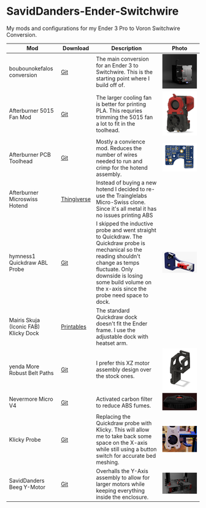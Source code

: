 # SavidDanders-Ender-Switchwire
My mods and configurations for my Ender 3 Pro to Voron Switchwire Conversion.

| Mod                           | Download    | Description                                                                                                                                                                                                                                                                                                                                               | Photo |
|-------------------------------|-------------|-----------------------------------------------------------------------------------------------------------------------------------------------------------------------------------------------------------------------------------------------------------------------------------------------------------------------------------------------------------|-------|
| boubounokefalos conversion    | [Git](https://github.com/boubounokefalos/Ender_SW)                                                                    | The main conversion for an Ender 3 to Switchwire. This is the starting point where I build off of.                                                                                                                                              |![Ender 3 to Switchwire Conversion](https://github.com/SavidDanders/SavidDanders-Ender-Switchwire/blob/main/Images/enclosed.png?raw=true)       |
| Afterburner 5015 Fan Mod      | [Git](https://github.com/Greg191134/Voron/tree/master/Afterburner%20Optimisation/5015%20fan%20mod)                    | The larger cooling fan is better for printing PLA. This requries trimming the 5015 fan a lot to fit in the toolhead.                                                                                                                            |![Afterburner 5015 Fan Mod](https://github.com/SavidDanders/SavidDanders-Ender-Switchwire/blob/main/Images/5015.png?raw=true)       |
| Afterburner PCB Toolhead      | [Git](https://github.com/VoronDesign/Voron-Hardware/tree/master/Afterburner_Toolhead_PCB)                             | Mostly a convience mod. Reduces the number of wires needed to run and crimp for the hotend assembly.                                                                                                                                            |![Afterburner PCB Mod](https://github.com/SavidDanders/SavidDanders-Ender-Switchwire/blob/main/Images/PCB.png?raw=true)       |
| Afterburner Microswiss Hotend | [Thingiverse](https://www.thingiverse.com/thing:4826740)                                                              | Instead of buying a new hotend I decided to re-use the Trainglelabs Micro-Swiss clone. Since it's all metal it has no issues printing ABS                                                                                                       |       |
| hymness1 Quickdraw ABL Probe  | [Git](https://github.com/VoronDesign/VoronUsers/tree/master/printer_mods/hymness1/Quickdraw_probe_Voron_Switchwire)   | I skipped the inductive probe and went straight to Quickdraw. The Quickdraw probe is mechanical so the reading shouldn't change as temps fluctuate. Only downside is losing some build volume on the x-axis since the probe need space to dock. |![Original Switchwire ABL Probe](https://github.com/SavidDanders/SavidDanders-Ender-Switchwire/blob/main/Images/quickdraw_SW_remix.png?raw=true)       |
| Mairis Skuja (Iconic FAB) Klicky Dock       | [Printables]([https://www.printables.com/model/949854-clicky-quickdraw-probe-dock-arm-for-ender-sw-voron]) | The standard Quickdraw dock doesn't fit the Ender frame. I use the adjustable dock with heatset arm.                                                                                                                                            |       |
| yenda More Robust Belt Paths  | [Git](https://github.com/VoronDesign/VoronUsers/tree/master/printer_mods/yenda/vsw_more_robust_belt_paths)            | I prefer this XZ motor assembly design over the stock ones.                                                                                                                                                                                     |![Robust XZ Motor Mounts](https://github.com/SavidDanders/SavidDanders-Ender-Switchwire/blob/main/Images/Robust_XZ.PNG?raw=true)       |
| Nevermore Micro V4            | [Git](https://github.com/nevermore3d/Nevermore_Micro)                                                                 | Activated carbon filter to reduce ABS fumes.                                                                                                                                                                                                    |![Nevermore V4 Carbon Filter](https://github.com/SavidDanders/SavidDanders-Ender-Switchwire/blob/main/Images/Nevermore_V4.png?raw=true)       |
| Klicky Probe                  | [Git](https://github.com/jlas1/Klicky-Probe/tree/main/Printers/Voron/Switchwire)                                      | Replacing the Quickdraw probe with Klicky. This will allow me to take back some space on the X-axis while still using a button switch for accurate bed meshing.                                                                                 |![Klicky Switchwire Probe](https://github.com/SavidDanders/SavidDanders-Ender-Switchwire/blob/main/Images/Klicky_SW.jpg?raw=true)       |
| SavidDanders Beeg Y-Motor     | [Git](https://github.com/SavidDanders/SavidDanders-Ender-Switchwire/tree/main/Beeg%20Y-Motor%20Mod)                   | Overhalls the Y-Axis assembly to allow for larger motors while keeping everything inside the enclosure.                                                                                                                                         |![Beeg Y-Motor Mod](https://github.com/SavidDanders/SavidDanders-Ender-Switchwire/blob/main/Images/y_motor.PNG?raw=true)        |
